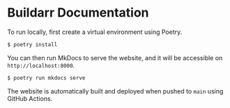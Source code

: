 # Buildarr Documentation

To run locally, first create a virtual environment using Poetry.

```bash
$ poetry install
```

You can then run MkDocs to serve the website, and it will be accessible on `http://localhost:8000`.

```bash
$ poetry run mkdocs serve
```

The website is automatically built and deployed when pushed to `main` using GitHub Actions.
